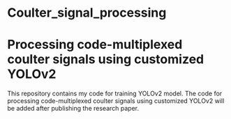 # Coulter_signal_processing

# Processing code-multiplexed coulter signals using customized YOLOv2

This repository contains my code for training YOLOv2 model. The code for processing code-multiplexed coulter signals using customized YOLOv2 will be added after publishing the research paper.
